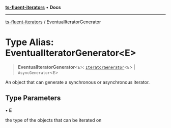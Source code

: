 [**ts-fluent-iterators**](../README.md) • **Docs**

---

[ts-fluent-iterators](../README.md) / EventualIteratorGenerator

# Type Alias: EventualIteratorGenerator\<E\>

> **EventualIteratorGenerator**\<`E`\>: [`IteratorGenerator`](IteratorGenerator.md)\<`E`\> \| `AsyncGenerator`\<`E`\>

An object that can generate a synchronous or asynchronous iterator.

## Type Parameters

• **E**

the type of the objects that can be iterated on
